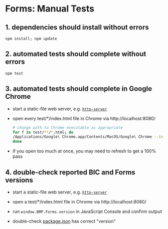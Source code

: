 # Forms: Manual Tests


## 1. dependencies should install without errors

`npm install; npm update`


## 2. automated tests should complete without errors

`npm test`


## 3. automated tests should complete in Google Chrome

- start a static-file web server, e.g. [`http-server`](https://www.npmjs.com/package/http-server)

- open every test/\*/index.html file in Chrome via http://localhost:8080/

    ```sh
    # change path to Chrome executable as appropriate
    for f in test/**/*.html; do
    /Applications/Google\ Chrome.app/Contents/MacOS/Google\ Chrome --incognito http://localhost:8080/$f
    done
    ```

- if you open too much at once, you may need to refresh to get a 100% pass


## 4. double-check reported BIC and Forms versions

- start a static-file web server, e.g. [`http-server`](https://www.npmjs.com/package/http-server)

- open a test/\*/index.html file in Chrome via http://localhost:8080/

- run `window.BMP.Forms.version` in JavaScript Console and confirm output

- double-check [package.json](../package.json) has correct "version"
